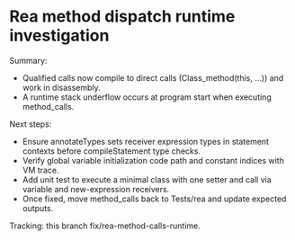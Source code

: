 # Rea method dispatch runtime investigation

Summary:
- Qualified calls now compile to direct calls (Class_method(this, ...)) and work in disassembly.
- A runtime stack underflow occurs at program start when executing method_calls.

Next steps:
- Ensure annotateTypes sets receiver expression types in statement contexts before compileStatement type checks.
- Verify global variable initialization code path and constant indices with VM trace.
- Add unit test to execute a minimal class with one setter and call via variable and new-expression receivers.
- Once fixed, move method_calls back to Tests/rea and update expected outputs.

Tracking: this branch fix/rea-method-calls-runtime.
